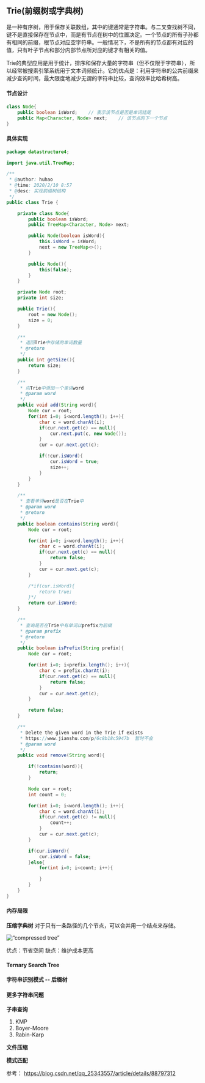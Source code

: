 ## Trie(前缀树或字典树)
是一种有序树，用于保存关联数组，其中的键通常是字符串。与二叉查找树不同，键不是直接保存在节点中，而是有节点在树中的位置决定。一个节点的所有子孙都有相同的前缀，根节点对应空字符串。一般情况下，不是所有的节点都有对应的值，只有叶子节点和部分内部节点所对应的键才有相关的值。

Trie的典型应用是用于统计，排序和保存大量的字符串（但不仅限于字符串），所以经常被搜索引擎系统用于文本词频统计。它的优点是：利用字符串的公共前缀来减少查询时间，最大限度地减少无谓的字符串比较，查询效率比哈希树高。

#### 节点设计

```java
class Node{
    public boolean isWord;    // 表示该节点是否是单词结尾
    public Map<Character, Node> next;    // 该节点的下一个节点 
}
```

#### 具体实现
```java
package datastructure4;

import java.util.TreeMap;

/**
 * @author: huhao
 * @time: 2020/2/10 8:57
 * @desc: 实现前缀树结构
 */
public class Trie {

    private class Node{
        public boolean isWord;
        public TreeMap<Character, Node> next;

        public Node(boolean isWord){
            this.isWord = isWord;
            next = new TreeMap<>();
        }

        public Node(){
            this(false);
        }
    }

    private Node root;
    private int size;

    public Trie(){
        root = new Node();
        size = 0;
    }

    /**
     * 返回Trie中存储的单词数量
     * @return
     */
    public int getSize(){
        return size;
    }

    /**
     * 向Trie中添加一个单词word
     * @param word
     */
    public void add(String word){
        Node cur = root;
        for(int i=0; i<word.length(); i++){
            char c = word.charAt(i);
            if(cur.next.get(c) == null){
                cur.next.put(c, new Node());
            }
            cur = cur.next.get(c);

            if(!cur.isWord){
                cur.isWord = true;
                size++;
            }
        }
    }

    /**
     * 查看单词word是否在Trie中
     * @param word
     * @return
     */
    public boolean contains(String word){
        Node cur = root;

        for(int i=0; i<word.length(); i++){
            char c = word.charAt(i);
            if(cur.next.get(c) == null){
                return false;
            }
            cur = cur.next.get(c);
        }

        /*if(cur.isWord){
            return true;
        }*/
        return cur.isWord;
    }

    /**
     * 查询是否在Trie中有单词以prefix为前缀
     * @param prefix
     * @return
     */
    public boolean isPrefix(String prefix){
        Node cur = root;

        for(int i=0; i<prefix.length(); i++){
            char c = prefix.charAt(i);
            if(cur.next.get(c) == null){
                return false;
            }
            cur = cur.next.get(c);
        }

        return false;
    }

    /**
     * Delete the given word in the Trie if exists
     * https://www.jianshu.com/p/6c8b18c5947b  暂时不会
     * @param word
     */
    public void remove(String word){

        if(!contains(word)){
            return;
        }

        Node cur = root;
        int count = 0;

        for(int i=0; i<word.length(); i++){
            char c = word.charAt(i);
            if(cur.next.get(c) != null){
                count++;
            }
            cur = cur.next.get(c);
        }

        if(cur.isWord){
            cur.isWord = false;
        }else{
            for(int i=0; i<count; i++){

            }
        }
    }
}

```

#### 内存局限
**压缩字典树**
对于只有一条路径的几个节点，可以合并用一个结点来存储。

![“compressed tree”]()

优点：节省空间
缺点：维护成本更高

#### Ternary Search Tree

#### 字符串识别模式 -- 后缀树

#### 更多字符串问题
**子串查询**
1. KMP
2. Boyer-Moore
3. Rabin-Karp

**文件压缩**

**模式匹配**

参考：
https://blog.csdn.net/qq_25343557/article/details/88797312